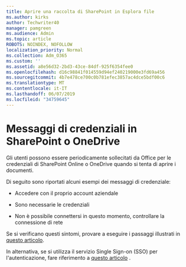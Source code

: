 ```yaml
---
title: Aprire una raccolta di SharePoint in Esplora file
ms.author: kirks
author: Techwriter40
manager: pamgreen
ms.audience: Admin
ms.topic: article
ROBOTS: NOINDEX, NOFOLLOW
localization_priority: Normal
ms.collection: Adm_O365
ms.custom: ''
ms.assetid: a8e56d32-2bd3-43ce-84df-925f6354fee0
ms.openlocfilehash: d16c98841f014559d94ef240219000e3fd69a456
ms.sourcegitcommit: 4b7e478ce700c0b781efec3857ac4dce5bdf00c6
ms.translationtype: MT
ms.contentlocale: it-IT
ms.lasthandoff: 06/07/2019
ms.locfileid: "34759645"
---
```

# <a name="credential-messages-in-sharepoint-or-onedrive"></a>Messaggi di credenziali in SharePoint o OneDrive

Gli utenti possono essere periodicamente sollecitati da Office per le credenziali di SharePoint Online o OneDrive quando si tenta di aprire i documenti.

Di seguito sono riportati alcuni esempi dei messaggi di credenziale:

- Accedere con il proprio account aziendale

- Sono necessarie le credenziali

- Non è possibile connettersi in questo momento, controllare la connessione di rete

Se si verificano questi sintomi, provare a eseguire i passaggi illustrati in [questo articolo](https://support.microsoft.com/help/2913639/office-applications-periodically-prompt-for-credentials-to-sharepoint).

In alternativa, se si utilizza il servizio Single Sign-on (SSO) per l'autenticazione, fare riferimento a [questo articolo](https://support.microsoft.com/help/4025962/cant-sign-in-after-update-to-office-2016-build-16-0-7967-on-windows-10) .

